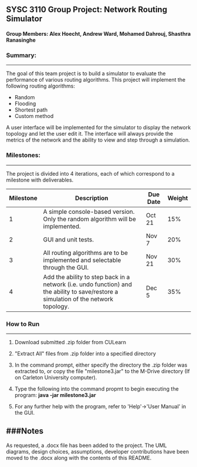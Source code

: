 ## SYSC 3110 Group Project: Network Routing Simulator
#### Group Members: Alex Hoecht, Andrew Ward, Mohamed Dahrouj, Shasthra Ranasinghe

### Summary:
----------------------------------------------
The goal of this team project is to build a simulator to evaluate the performance of various routing
algorithms. This project will implement the following routing algorithms:
* Random
* Flooding
* Shortest path
* Custom method

A user interface will be implemented for the simulator to display the network topology and let the user edit it. The interface will always provide the metrics of the network and the ability to view and step through a simulation.

### Milestones:
----------------------------------------------
The project is divided into 4 iterations, each of which correspond to a milestone with deliverables.

| Milestone | Description| Due Date      | Weight|
| --------- | ---------- |-------------- |-------|
| 1         | A simple console-based version. Only the random algorithm will be implemented. | Oct 21 | 15%|
| 2         | GUI and unit tests.  |Nov 7| 20% |
| 3         | All routing algorithms are to be implemented and selectable through the GUI. |Nov 21 | 30%|
| 4         | Add the ability to step back in a network (i.e. undo function) and the ability to save/restore a simulation of the network topology.  | Dec 5 | 35%|


### How to Run
----------------------------------------------
1) Download submitted .zip folder from CULearn

2) "Extract All" files from .zip folder into a specified directory

3) In the command prompt, either specify the directory the .zip folder was extracted to, or copy the file "milestone3.jar" to the
   M-Drive directory (If on Carleton University computer).
   
4) Type the following into the command propmt to begin executing the program: **java -jar milestone3.jar**

5) For any further help with the program, refer to 'Help'->'User Manual' in the GUI.


###Notes
----------------------------------------------
As requested, a .docx file has been added to the project. The UML diagrams, design choices, assumptions, developer contributions have been moved to the .docx along with the contents of this README.
